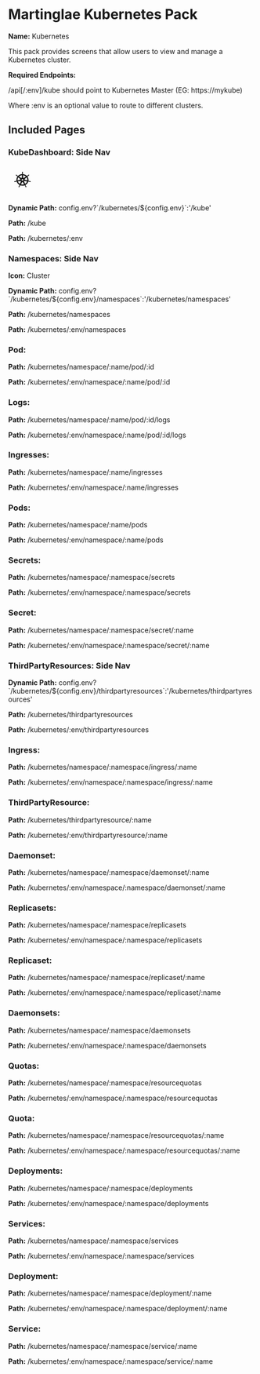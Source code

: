 # Martinglae Kubernetes Pack

**Name:** Kubernetes

This pack provides screens that allow users to view and manage a Kubernetes cluster.

**Required Endpoints:**

/api[/:env]/kube should point to Kubernetes Master (EG: https://mykube)

Where :env is an optional value to route to different clusters.


## Included Pages
### KubeDashboard: Side Nav

<svg fill="currentColor" preserveAspectRatio="xMidYMid meet" height="64" width="64" viewBox="0 0 800 1500" style="vertical-align: middle;">
  <g>
    <path
 d="m 332.4224,306.75103 c -12.3524,10e-4 -22.36803,10.66908 -22.36656,23.82828 2e-5,0.20196 0.0431,0.39495 0.0477,0.59571 -0.0182,1.78801 -0.10828,3.94209 -0.0477,5.49883 0.29458,7.58986 2.0201,13.39882 3.05868,20.39152 1.88151,14.96661 3.45809,27.37301 2.48517,38.90428 -0.94618,4.34833 -4.28655,8.3251 -7.26435,11.08932 l -0.52571,9.07308 c -13.42272,1.06629 -26.93523,3.01884 -40.43185,5.95707 -58.07599,12.64319 -108.07839,41.32643 -146.1473,80.0539 -2.47022,-1.61582 -6.79183,-4.58843 -8.07689,-5.49883 -3.99336,0.51706 -8.02934,1.69846 -13.286117,-1.23724 -10.009375,-6.46023 -19.125693,-15.37758 -30.15662,-26.11948 -5.054429,-5.13839 -8.714653,-10.03136 -14.719871,-14.98433 -1.363741,-1.1248 -3.444955,-2.64611 -4.970346,-3.80336 -4.694882,-3.58901 -10.232338,-5.46074 -15.580124,-5.63631 -6.875733,-0.22573 -13.494781,2.35182 -17.826338,7.5609 -7.7005348,9.2606 -5.235105,23.41486 5.496056,31.61832 0.108888,0.0831 0.224843,0.14777 0.334542,0.22911 1.474618,1.14614 3.280368,2.61471 4.635804,3.57425 6.37255,4.51132 12.193712,6.82068 18.543215,10.40196 13.377113,7.92098 24.466904,14.48887 33.263086,22.40777 3.434922,3.5107 4.035279,9.69689 4.492429,12.37238 l 7.168768,6.14037 C 52.171771,594.54355 34.410904,662.94289 44.90699,732.63594 l -9.367191,2.61195 c -2.468809,3.05678 -5.957395,7.86662 -9.606226,9.3022 -11.508462,3.47557 -24.460588,4.75186 -40.097313,6.32366 -7.341293,0.5853 -13.675609,0.23601 -21.458517,1.64965 -1.71298,0.31114 -4.099725,0.90734 -5.973974,1.32889 -0.06515,0.0132 -0.126017,0.0317 -0.191167,0.0457 -0.10216,0.0227 -0.236374,0.0702 -0.334542,0.0916 -13.183102,3.05411 -21.65196,14.67236 -18.92555,26.11947 2.727054,11.4498 15.604043,18.4127 28.866242,15.67169 0.09574,-0.021 0.234753,-0.0245 0.334543,-0.0457 0.149722,-0.0328 0.281535,-0.1025 0.430126,-0.1374 1.848739,-0.38911 4.165566,-0.82204 5.78281,-1.23724 7.651794,-1.96437 13.193501,-4.85065 20.0725517,-7.3776 14.7993054,-5.08939 27.0566223,-9.34102 38.9981013,-10.99768 4.987444,-0.37453 10.24214,2.95055 12.855992,4.35325 l 9.749525,-1.60383 c 22.435654,66.69403 69.453569,120.60052 128.990039,154.42567 l -4.0623,9.34803 c 1.46422,3.62985 3.07919,8.54108 1.98848,12.12577 -4.3413,10.79414 -11.77738,22.1874 -20.24494,34.88928 -4.09993,5.86825 -8.29594,10.42229 -11.99574,17.138 -0.88533,1.607 -2.01288,4.0755 -2.86751,5.7738 -5.74853,11.793 -1.53184,25.3756 9.51057,30.4727 11.11178,5.1292 24.90445,-0.2806 30.87349,-12.0974 0.009,-0.017 0.0393,-0.029 0.0477,-0.046 0.006,-0.013 -0.006,-0.033 0,-0.046 0.8502,-1.6754 2.05471,-3.8776 2.77192,-5.4531 3.16899,-6.9608 4.22344,-12.926 6.4519,-19.6583 5.91795,-14.25314 9.1694,-29.20835 17.31604,-38.52716 2.23081,-2.5518 5.86778,-3.53319 9.63853,-4.50119 l 5.06593,-8.79814 c 51.90301,19.10193 110.00012,24.22782 168.03593,11.59338 13.23943,-2.88223 26.02082,-6.61246 38.37681,-11.08932 1.42378,2.42144 4.06976,7.0762 4.77918,8.24826 3.83189,1.19534 8.0144,1.81262 11.42223,6.64442 6.09501,9.9844 10.26323,21.79616 15.34117,36.06315 2.22882,6.7322 3.33031,12.6977 6.49968,19.6584 0.72237,1.5865 1.92085,3.8196 2.77193,5.4988 5.95649,11.8552 19.79286,17.2834 30.92129,12.1433 11.04105,-5.0999 15.26238,-18.6813 9.51056,-30.4728 -0.85473,-1.6982 -2.02989,-4.1668 -2.9153,-5.7737 -3.70017,-6.71556 -7.89551,-11.22419 -11.99574,-17.09222 -8.46826,-12.70146 -15.49169,-23.25304 -19.83359,-34.04696 -1.81549,-5.56713 0.3063,-9.02944 1.7205,-12.64733 -0.84691,-0.9308 -2.65922,-6.18815 -3.72776,-8.66066 61.87302,-35.02856 107.51022,-90.94533 128.94226,-155.52545 2.89411,0.43613 7.92432,1.28946 9.55835,1.60383 3.36384,-2.12724 6.45677,-4.90279 12.52145,-4.44489 11.94156,1.65606 24.19852,5.90902 38.99811,10.99767 6.87918,2.52662 12.42066,5.45944 20.07255,7.42343 1.61726,0.41511 3.93403,0.80239 5.7828,1.19142 0.14866,0.0349 0.28033,0.1047 0.43013,0.13739 0.0999,0.0214 0.23881,0.0248 0.33454,0.0458 13.26297,2.73761 26.14225,-4.22122 28.86624,-15.67169 2.72336,-11.44779 -5.74159,-23.06874 -18.92554,-26.11948 -1.91769,-0.4181 -4.63734,-1.12818 -6.49969,-1.46635 -7.78298,-1.41325 -14.11719,-1.06472 -21.45851,-1.64965 -15.6368,-1.57103 -28.58867,-2.84868 -40.09732,-6.32367 -4.6924,-1.74537 -8.03059,-7.09898 -9.65401,-9.3022 l -9.03265,-2.5203 c 4.68323,-32.48627 3.42044,-66.29594 -4.6836,-100.12465 -8.17949,-34.14369 -22.63476,-65.37141 -41.9134,-92.88453 2.31702,-2.01959 6.69267,-5.73478 7.93344,-6.82772 0.3627,-3.84797 0.0511,-7.88244 4.20568,-12.14326 8.79574,-7.91934 19.88641,-14.48611 33.26308,-22.40777 6.34931,-3.5816 12.2187,-5.89032 18.59101,-10.40196 1.44102,-1.02023 3.40874,-2.63591 4.92255,-3.80336 10.72889,-8.20622 13.19907,-22.35962 5.49606,-31.61832 -7.70301,-9.25869 -22.62979,-10.13081 -33.35867,-1.92459 -1.52713,1.15967 -3.59934,2.67246 -4.97035,3.80336 -6.00494,4.9533 -9.71351,9.84569 -14.76766,14.98433 -11.03033,10.74246 -20.1476,19.70457 -30.15662,26.1653 -4.33722,2.42105 -10.69001,1.58335 -13.57294,1.42054 l -8.50694,5.8196 C 494.245,453.5082 428.19926,422.32629 357.08295,416.26901 c -0.19891,-2.85752 -0.45949,-8.02269 -0.52571,-9.57714 -2.91142,-2.67119 -6.42845,-4.95168 -7.31215,-10.72273 -0.97292,-11.53127 0.65145,-23.93767 2.53297,-38.90428 1.03857,-6.9927 2.76409,-12.80166 3.05867,-20.39152 0.067,-1.72536 -0.0405,-4.22898 -0.0477,-6.09454 -0.001,-13.1592 -10.01417,-23.82948 -22.36656,-23.82828 z m -28.00599,166.3398 -6.64306,112.49705 -0.47792,0.22911 c -0.44555,10.06412 -9.0842,18.10034 -19.69021,18.10034 -4.34456,0 -8.35468,-1.33774 -11.61341,-3.62006 l -0.19116,0.0916 -96.20488,-65.39033 c 29.56767,-27.87713 67.38705,-48.47832 110.97254,-57.96691 7.96171,-1.73328 15.91988,-3.01938 23.8481,-3.94084 z m 56.05977,0 c 50.88636,6.00081 97.94643,28.09367 134.00818,61.95357 l -95.58358,64.97792 -0.33454,-0.13739 c -8.48392,5.94122 -20.43719,4.46709 -27.05015,-3.4826 -2.70895,-3.25672 -4.13032,-7.08601 -4.30127,-10.95185 l -0.0956,-0.0457 z m -225.76841,103.92803 87.84131,75.33406 -0.0956,0.45824 c 7.92865,6.60882 9.09785,18.07715 2.48518,26.02783 -2.70877,3.25685 -6.33464,5.44127 -10.22745,6.46113 l -0.0956,0.36659 -112.59746,31.16008 c -5.730855,-50.24496 6.61981,-99.08705 32.68959,-139.80793 z m 394.80798,0.0457 c 13.05151,20.28346 22.93478,42.93805 28.81845,67.49822 5.8131,24.26568 7.27198,48.48797 4.87476,71.89729 L 450.038,685.2084 l -0.0956,-0.45824 c -10.13415,-2.65563 -16.36227,-12.53972 -14.00299,-22.45358 0.96659,-4.06125 3.215,-7.49695 6.26072,-10.03538 l -0.0477,-0.22912 87.36339,-74.96747 z m -215.11085,81.10784 35.98721,0 22.36656,26.80683 -8.02902,33.45126 -32.30725,14.89268 -32.40283,-14.9385 -8.02902,-33.45126 z m 115.36938,91.73893 c 1.52929,-0.0741 3.05191,0.0581 4.54022,0.32077 l 0.19117,-0.22912 116.46859,18.87934 c -17.04523,45.91617 -49.66188,85.69414 -93.24178,112.31375 l -45.21104,-104.70702 0.1433,-0.1833 c -4.15308,-9.25269 0.003,-20.1031 9.55836,-24.51565 2.4464,-1.12969 5.00229,-1.75524 7.5511,-1.87877 z m -195.6118,0.45824 c 8.88811,0.11951 16.86036,6.03442 18.92555,14.70939 0.96683,4.06119 0.49627,8.08512 -1.09921,11.6392 l 0.33454,0.41242 -44.73311,103.65307 C 165.76721,855.0512 132.45502,816.52205 114.63521,769.24903 l 115.46497,-18.78769 0.19117,0.22912 c 1.29154,-0.22789 2.6014,-0.33785 3.87113,-0.32077 z m 97.54304,45.4113 c 3.09607,-0.1091 6.23764,0.5 9.22382,1.87877 3.91435,1.80733 6.93819,4.65303 8.84148,8.06496 l 0.43013,0 56.92002,98.61248 c -7.38714,2.37437 -14.98153,4.40359 -22.74889,6.09454 -43.53187,9.47692 -86.92542,6.60546 -126.21812,-6.23201 l 56.77665,-98.42918 0.0956,0 c 3.40686,-6.10651 9.868,-9.74962 16.67933,-9.98956 z"
 />

  </g>
</svg>

**Dynamic Path:** config.env?&#x60;/kubernetes/${config.env}&#x60;:&#x27;/kube&#x27;

**Path:** /kube

**Path:** /kubernetes/:env


### Namespaces: Side Nav

**Icon:** Cluster

**Dynamic Path:** config.env?&#x60;/kubernetes/${config.env}/namespaces&#x60;:&#x27;/kubernetes/namespaces&#x27;

**Path:** /kubernetes/namespaces

**Path:** /kubernetes/:env/namespaces


### Pod: 

**Path:** /kubernetes/namespace/:name/pod/:id

**Path:** /kubernetes/:env/namespace/:name/pod/:id


### Logs: 

**Path:** /kubernetes/namespace/:name/pod/:id/logs

**Path:** /kubernetes/:env/namespace/:name/pod/:id/logs


### Ingresses: 

**Path:** /kubernetes/namespace/:name/ingresses

**Path:** /kubernetes/:env/namespace/:name/ingresses


### Pods: 

**Path:** /kubernetes/namespace/:name/pods

**Path:** /kubernetes/:env/namespace/:name/pods


### Secrets: 

**Path:** /kubernetes/namespace/:namespace/secrets

**Path:** /kubernetes/:env/namespace/:namespace/secrets


### Secret: 

**Path:** /kubernetes/namespace/:namespace/secret/:name

**Path:** /kubernetes/:env/namespace/:namespace/secret/:name


### ThirdPartyResources: Side Nav

**Dynamic Path:** config.env?&#x60;/kubernetes/${config.env}/thirdpartyresources&#x60;:&#x27;/kubernetes/thirdpartyresources&#x27;

**Path:** /kubernetes/thirdpartyresources

**Path:** /kubernetes/:env/thirdpartyresources


### Ingress: 

**Path:** /kubernetes/namespace/:namespace/ingress/:name

**Path:** /kubernetes/:env/namespace/:namespace/ingress/:name


### ThirdPartyResource: 

**Path:** /kubernetes/thirdpartyresource/:name

**Path:** /kubernetes/:env/thirdpartyresource/:name


### Daemonset: 

**Path:** /kubernetes/namespace/:namespace/daemonset/:name

**Path:** /kubernetes/:env/namespace/:namespace/daemonset/:name


### Replicasets: 

**Path:** /kubernetes/namespace/:namespace/replicasets

**Path:** /kubernetes/:env/namespace/:namespace/replicasets


### Replicaset: 

**Path:** /kubernetes/namespace/:namespace/replicaset/:name

**Path:** /kubernetes/:env/namespace/:namespace/replicaset/:name


### Daemonsets: 

**Path:** /kubernetes/namespace/:namespace/daemonsets

**Path:** /kubernetes/:env/namespace/:namespace/daemonsets


### Quotas: 

**Path:** /kubernetes/namespace/:namespace/resourcequotas

**Path:** /kubernetes/:env/namespace/:namespace/resourcequotas


### Quota: 

**Path:** /kubernetes/namespace/:namespace/resourcequotas/:name

**Path:** /kubernetes/:env/namespace/:namespace/resourcequotas/:name


### Deployments: 

**Path:** /kubernetes/namespace/:namespace/deployments

**Path:** /kubernetes/:env/namespace/:namespace/deployments


### Services: 

**Path:** /kubernetes/namespace/:namespace/services

**Path:** /kubernetes/:env/namespace/:namespace/services


### Deployment: 

**Path:** /kubernetes/namespace/:namespace/deployment/:name

**Path:** /kubernetes/:env/namespace/:namespace/deployment/:name


### Service: 

**Path:** /kubernetes/namespace/:namespace/service/:name

**Path:** /kubernetes/:env/namespace/:namespace/service/:name



